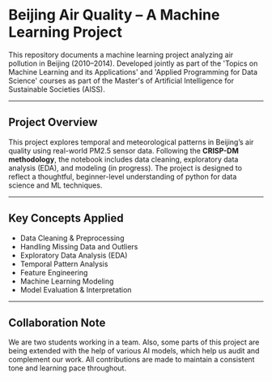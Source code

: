 # Beijing Air Quality – A Machine Learning Project

This repository documents a machine learning project analyzing air pollution in Beijing (2010–2014). Developed jointly as part of the 'Topics on Machine Learning and its Applications' and 'Applied Programming for Data Science' courses as part of the Master's of Artificial Intelligence for Sustainable Societies (AISS). 

---

## Project Overview

This project explores temporal and meteorological patterns in Beijing’s air quality using real-world PM2.5 sensor data. Following the **CRISP-DM methodology**, the notebook includes data cleaning, exploratory data analysis (EDA), and modeling (in progress). The project is designed to reflect a thoughtful, beginner-level understanding of python for data science and ML techniques.

---

## Key Concepts Applied

- Data Cleaning & Preprocessing  
- Handling Missing Data and Outliers  
- Exploratory Data Analysis (EDA)  
- Temporal Pattern Analysis  
- Feature Engineering  
- Machine Learning Modeling   
- Model Evaluation & Interpretation 

---

## Collaboration Note

We are two students working in a team. Also, some parts of this project are being extended with the help of various AI models, which help us audit and complement our work. All contributions are made to maintain a consistent tone and learning pace throughout.
